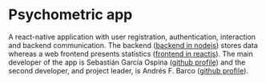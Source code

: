 # Psychometric app

A react-native application with user registration, authentication, interaction and backend communication. The backend ([backend in nodejs](https://github.com/anfelbar/psychometricBackend)) stores data whereas a web frontend presents statistics ([frontend in reactjs](https://github.com/anfelbar/psychometricWeb)).
The main developer of the app is Sebastián García Ospina ([github profile](https://github.com/SGarcia710)) and the second developer, and project leader, is Andrés F. Barco ([github profile](https://github.com/anfelbar)).
